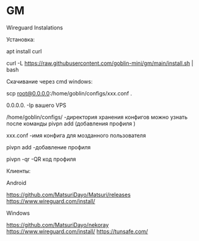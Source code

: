 # GM
Wireguard Instalations

Установка:

apt install curl

curl -L https://raw.githubusercontent.com/goblin-mini/gm/main/install.sh | bash

Скачивание через cmd windows:

scp root@0.0.0.0:/home/goblin/configs/xxx.conf .

0.0.0.0. -Ip вашего VPS 

/home/goblin/configs/ -директория хранения конфигов можно узнать после команды pivpn add (добавления профиля )

xxx.conf -имя конфига для мозданного пользователя

pivpn add   -добавление профиля

pivpn -qr   -QR код профиля


Клиенты:

Android

https://github.com/MatsuriDayo/Matsuri/releases
https://www.wireguard.com/install/

Windows

https://github.com/MatsuriDayo/nekoray
https://www.wireguard.com/install/
https://tunsafe.com/
